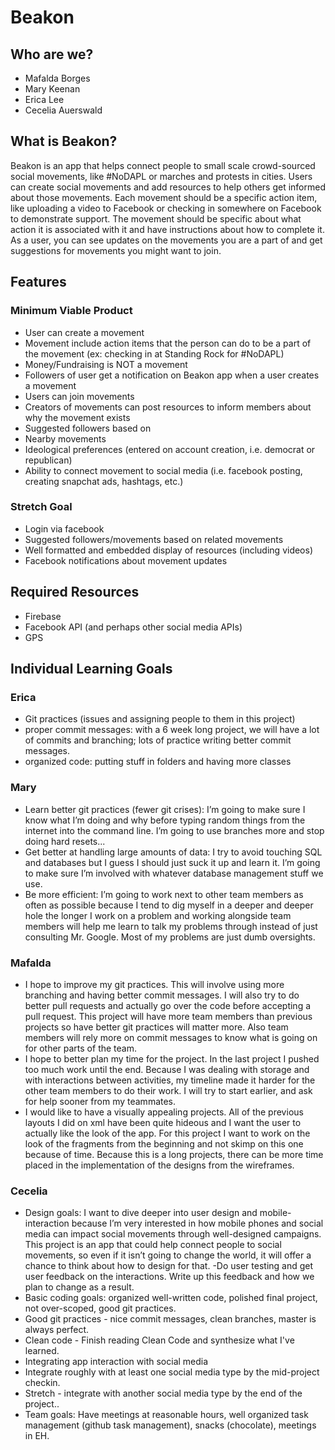 # Beakon
## Who are we?
 - Mafalda Borges
 - Mary Keenan
 - Erica Lee
 - Cecelia Auerswald
 
## What is Beakon?
Beakon is an app that helps connect people to small scale crowd-sourced social movements, like #NoDAPL or marches and protests in cities. Users can create social movements and add resources to help others get informed about those movements. Each movement should be a specific action item, like uploading a video to Facebook or checking in somewhere on Facebook to demonstrate support. The movement should be specific about what action it is associated with it and have instructions about how to complete it. As a user, you can see updates on the movements you are a part of and get suggestions for movements you might want to join.

## Features
### Minimum Viable Product
- User can create a movement
 - Movement include action items that the person can do to be a part of the movement (ex: checking in at Standing Rock for #NoDAPL)
 - Money/Fundraising is NOT a movement
- Followers of user get a notification on Beakon app when a user creates a movement
- Users can join movements
- Creators of movements can post resources to inform members about why the movement exists
- Suggested followers based on
 - Nearby movements
 - Ideological preferences (entered on account creation, i.e. democrat or republican)
 - Ability to connect movement to social media (i.e. facebook posting, creating snapchat ads, hashtags, etc.)

### Stretch Goal
- Login via facebook
- Suggested followers/movements based on related movements
- Well formatted and embedded display of resources (including videos)
- Facebook notifications about movement updates

## Required Resources 
- Firebase
- Facebook API (and perhaps other social media APIs)
- GPS

## Individual Learning Goals

### Erica
- Git practices (issues and assigning people to them in this project)
- proper commit messages: with a 6 week long project, we will have a lot of commits and branching; lots of practice writing better commit messages.
- organized code: putting stuff in folders and having more classes 

### Mary
- Learn better git practices (fewer git crises): I’m going to make sure I know what I’m doing and why before typing random things from the internet into the command line. I’m going to use branches more and stop doing hard resets...
- Get better at handling large amounts of data: I try to avoid touching SQL and databases but I guess I should just suck it up and learn it. I’m going to make sure I’m involved with whatever database management stuff we use.
- Be more efficient: I’m going to work next to other team members as often as possible because I tend to dig myself in a deeper and deeper hole the longer I work on a problem and working alongside team members will help me learn to talk my problems through instead of just consulting Mr. Google. Most of my problems are just dumb oversights.

### Mafalda
- I hope to improve my git practices. This will involve using more branching and having better commit messages. I will also try to do better pull requests and actually go over the code before accepting a pull request. This project will have more team members than previous projects so have better git practices will matter more.  Also team members will rely more on commit messages to know what is going on for other parts of the team.  
- I hope to better plan my time for the project. In the last project I pushed too much work until the end. Because I was dealing with storage and with interactions between activities, my timeline made it harder for the other team members to do their work. I will try to start earlier, and ask for help sooner from my teammates. 
- I would like to have a visually appealing projects. All of the previous layouts I did on xml have been quite hideous and I want the user to actually like the look of the app. For this project I want to work on the look of the fragments from the beginning and not skimp on this one because of time. Because this is a long projects, there can be more time placed in the implementation of the designs from the wireframes. 

### Cecelia
 - Design goals: I want to dive deeper into user design and mobile-interaction because I’m very interested in how mobile phones and social media can impact social movements through well-designed campaigns. This project is an app that could help connect people to social movements, so even if it isn’t going to change the world, it will offer a chance to think about how to design for that.
  -Do user testing and get user feedback on the interactions. Write up this feedback and how we plan to change as a result.
- Basic coding goals: organized well-written code, polished final project, not over-scoped, good git practices.
 - Good git practices - nice commit messages, clean branches, master is always perfect.
 - Clean code - Finish reading Clean Code and synthesize what I've learned.
- Integrating app interaction with social media 
 - Integrate roughly with at least one social media type by the mid-project checkin.
 - Stretch - integrate with another social media type by the end of the project..
- Team goals: Have meetings at reasonable hours, well organized task management (github task management), snacks (chocolate), meetings in EH.


